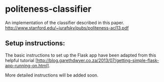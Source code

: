 politeness-classifier
=====================

An implementation of the classifier described in this paper. http://www.stanford.edu/~jurafsky/pubs/politeness-acl13.pdf

Setup instructions:
-------------------
The basic instructions to set up the Flask app have been adapted from this helpful tutorial [http://blog.garethdwyer.co.za/2013/07/getting-simple-flask-app-running-on.html].

More detailed instructions will be added soon.